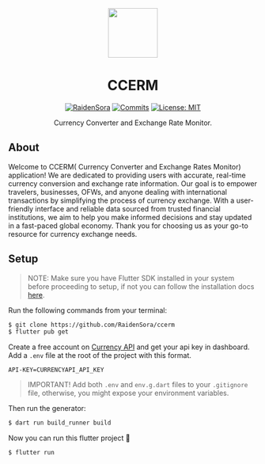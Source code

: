 <div align="center">
    <a href="https://github.com/RaidenSora/ccerm/">
        <img src="https://github.com/user-attachments/assets/33b7307e-e1b6-44d9-92f1-2c6067cf1015" height="100">
    </a>
    <h1>CCERM</h1>
</div>

<div align="center">

<a href="https://github.com/RaidenSora"><img src="https://img.shields.io/badge/progress-60%25-green.svg" alt="RaidenSora" /></a>
<a href="https://github.com/RaidenSora/ccerm/commits/main/"><img src="https://img.shields.io/github/commit-activity/t/RaidenSora/ccerm" alt="Commits"></a>
<a href="https://opensource.org/licenses/MIT"><img src="https://img.shields.io/badge/license-MIT-purple.svg" alt="License: MIT"></a>
</div>

<div align="center">

Currency Converter and Exchange Rate Monitor.
</div>

## About

Welcome to CCERM( Currency Converter and Exchange Rates Monitor) application! We are dedicated to providing users with accurate, real-time currency conversion and exchange rate information. Our goal is to empower travelers, businesses, OFWs, and anyone dealing with international transactions by simplifying the process of currency exchange. With a user-friendly interface and reliable data sourced from trusted financial institutions, we aim to help you make informed decisions and stay updated in a fast-paced global economy. Thank you for choosing us as your go-to resource for currency exchange needs.


## Setup

> NOTE: Make sure you have Flutter SDK installed in your system before proceeding to setup, if not you can follow the installation docs [here](https://docs.flutter.dev/get-started/install).

Run the following commands from your terminal:

```sh
$ git clone https://github.com/RaidenSora/ccerm
$ flutter pub get
```
Create a free account on [Currency API](https://currencyapi.com/) and get your api key in dashboard.
<br>
Add a `.env` file at the root of the project with this format.

```.env
API-KEY=CURRENCYAPI_API_KEY
```
> IMPORTANT! Add both `.env` and `env.g.dart` files to your `.gitignore` file, otherwise, you might expose your environment variables.

Then run the generator:

```sh
$ dart run build_runner build
```

Now you can run this flutter project 🚀

```sh
$ flutter run
```
